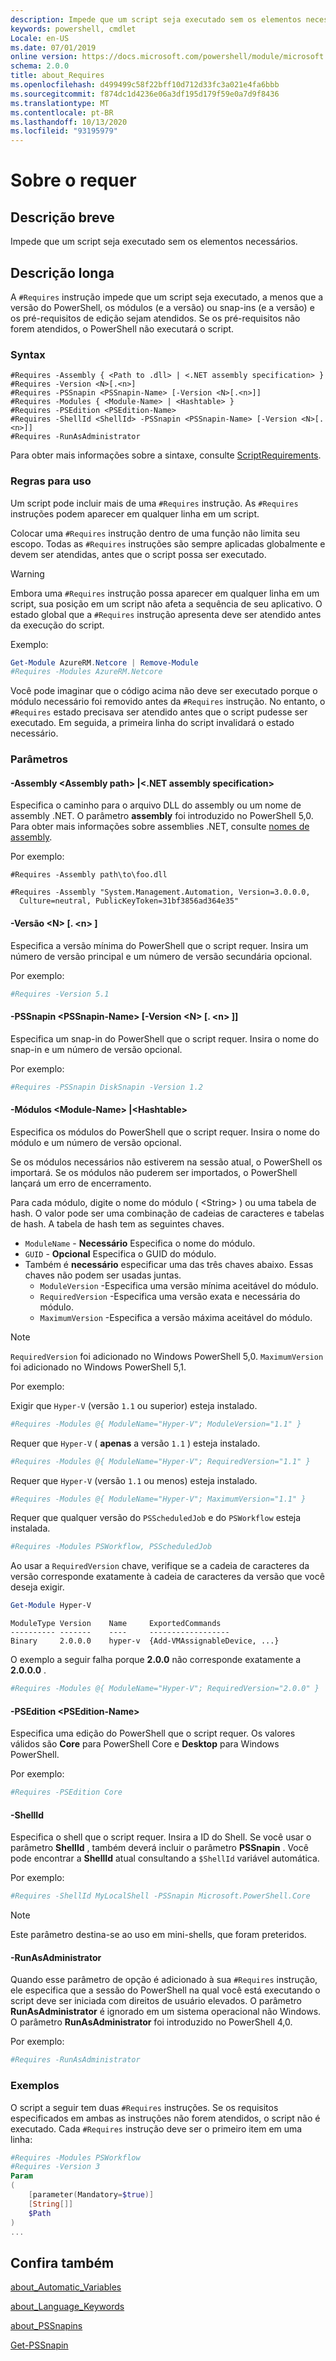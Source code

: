 ```yaml
---
description: Impede que um script seja executado sem os elementos necessários.
keywords: powershell, cmdlet
Locale: en-US
ms.date: 07/01/2019
online version: https://docs.microsoft.com/powershell/module/microsoft.powershell.core/about/about_requires?view=powershell-5.1&WT.mc_id=ps-gethelp
schema: 2.0.0
title: about_Requires
ms.openlocfilehash: d499499c58f22bff10d712d33fc3a021e4fa6bbb
ms.sourcegitcommit: f874dc1d4236e06a3df195d179f59e0a7d9f8436
ms.translationtype: MT
ms.contentlocale: pt-BR
ms.lasthandoff: 10/13/2020
ms.locfileid: "93195979"
---
```

# <a name="about-requires"></a>Sobre o requer

## <a name="short-description"></a>Descrição breve
Impede que um script seja executado sem os elementos necessários.

## <a name="long-description"></a>Descrição longa

A `#Requires` instrução impede que um script seja executado, a menos que a versão do PowerShell, os módulos (e a versão) ou snap-ins (e a versão) e os pré-requisitos de edição sejam atendidos. Se os pré-requisitos não forem atendidos, o PowerShell não executará o script.

### <a name="syntax"></a>Syntax

```
#Requires -Assembly { <Path to .dll> | <.NET assembly specification> }
#Requires -Version <N>[.<n>]
#Requires -PSSnapin <PSSnapin-Name> [-Version <N>[.<n>]]
#Requires -Modules { <Module-Name> | <Hashtable> }
#Requires -PSEdition <PSEdition-Name>
#Requires -ShellId <ShellId> -PSSnapin <PSSnapin-Name> [-Version <N>[.<n>]]
#Requires -RunAsAdministrator
```

Para obter mais informações sobre a sintaxe, consulte [ScriptRequirements](/dotnet/api/system.management.automation.language.scriptrequirements).

### <a name="rules-for-use"></a>Regras para uso

Um script pode incluir mais de uma `#Requires` instrução. As `#Requires` instruções podem aparecer em qualquer linha em um script.

Colocar uma `#Requires` instrução dentro de uma função não limita seu escopo. Todas as `#Requires` instruções são sempre aplicadas globalmente e devem ser atendidas, antes que o script possa ser executado.

> [!WARNING]
> Embora uma `#Requires` instrução possa aparecer em qualquer linha em um script, sua posição em um script não afeta a sequência de seu aplicativo. O estado global que a `#Requires` instrução apresenta deve ser atendido antes da execução do script.

Exemplo:

```powershell
Get-Module AzureRM.Netcore | Remove-Module
#Requires -Modules AzureRM.Netcore
```

Você pode imaginar que o código acima não deve ser executado porque o módulo necessário foi removido antes da `#Requires` instrução. No entanto, o `#Requires` estado precisava ser atendido antes que o script pudesse ser executado. Em seguida, a primeira linha do script invalidará o estado necessário.

### <a name="parameters"></a>Parâmetros

#### <a name="-assembly-assembly-path--net-assembly-specification"></a>-Assembly \<Assembly path> |\<.NET assembly specification>

Especifica o caminho para o arquivo DLL do assembly ou um nome de assembly .NET. O parâmetro **assembly** foi introduzido no PowerShell 5,0. Para obter mais informações sobre assemblies .NET, consulte [nomes de assembly](/dotnet/standard/assembly/names).

Por exemplo:

```
#Requires -Assembly path\to\foo.dll
```

```
#Requires -Assembly "System.Management.Automation, Version=3.0.0.0,
  Culture=neutral, PublicKeyToken=31bf3856ad364e35"
```

#### <a name="-version-nn"></a>-Versão \<N\> [. \<n\> ]

Especifica a versão mínima do PowerShell que o script requer. Insira um número de versão principal e um número de versão secundária opcional.

Por exemplo:

```powershell
#Requires -Version 5.1
```

#### <a name="-pssnapin-pssnapin-name--version-nn"></a>-PSSnapin \<PSSnapin-Name\> [-Version \<N\> [. \<n\> ]]

Especifica um snap-in do PowerShell que o script requer. Insira o nome do snap-in e um número de versão opcional.

Por exemplo:

```powershell
#Requires -PSSnapin DiskSnapin -Version 1.2
```

#### <a name="-modules-module-name--hashtable"></a>-Módulos \<Module-Name\> |\<Hashtable\>

Especifica os módulos do PowerShell que o script requer. Insira o nome do módulo e um número de versão opcional.

Se os módulos necessários não estiverem na sessão atual, o PowerShell os importará.
Se os módulos não puderem ser importados, o PowerShell lançará um erro de encerramento.

Para cada módulo, digite o nome do módulo ( \<String\> ) ou uma tabela de hash. O valor pode ser uma combinação de cadeias de caracteres e tabelas de hash. A tabela de hash tem as seguintes chaves.

- `ModuleName` - **Necessário** Especifica o nome do módulo.
- `GUID` - **Opcional** Especifica o GUID do módulo.
- Também é **necessário** especificar uma das três chaves abaixo. Essas chaves não podem ser usadas juntas.
  - `ModuleVersion` -Especifica uma versão mínima aceitável do módulo.
  - `RequiredVersion` -Especifica uma versão exata e necessária do módulo.
  - `MaximumVersion` -Especifica a versão máxima aceitável do módulo.

> [!NOTE]
> `RequiredVersion` foi adicionado no Windows PowerShell 5,0.
> `MaximumVersion` foi adicionado no Windows PowerShell 5,1.

Por exemplo:

Exigir que `Hyper-V` (versão `1.1` ou superior) esteja instalado.

```powershell
#Requires -Modules @{ ModuleName="Hyper-V"; ModuleVersion="1.1" }
```

Requer que `Hyper-V` ( **apenas** a versão `1.1` ) esteja instalado.

```powershell
#Requires -Modules @{ ModuleName="Hyper-V"; RequiredVersion="1.1" }
```

Requer que `Hyper-V` (versão `1.1` ou menos) esteja instalado.

```powershell
#Requires -Modules @{ ModuleName="Hyper-V"; MaximumVersion="1.1" }
```

Requer que qualquer versão do `PSScheduledJob` e do `PSWorkflow` esteja instalada.

```powershell
#Requires -Modules PSWorkflow, PSScheduledJob
```

Ao usar a `RequiredVersion` chave, verifique se a cadeia de caracteres da versão corresponde exatamente à cadeia de caracteres da versão que você deseja exigir.

```powershell
Get-Module Hyper-V
```

```Output
ModuleType Version    Name     ExportedCommands
---------- -------    ----     ------------------
Binary     2.0.0.0    hyper-v  {Add-VMAssignableDevice, ...}
```

O exemplo a seguir falha porque **2.0.0** não corresponde exatamente a **2.0.0.0** .

```powershell
#Requires -Modules @{ ModuleName="Hyper-V"; RequiredVersion="2.0.0" }
```

#### <a name="-psedition-psedition-name"></a>-PSEdition \<PSEdition-Name\>

Especifica uma edição do PowerShell que o script requer. Os valores válidos são **Core** para PowerShell Core e **Desktop** para Windows PowerShell.

Por exemplo:

```powershell
#Requires -PSEdition Core
```

#### <a name="-shellid"></a>-ShellId

Especifica o shell que o script requer. Insira a ID do Shell. Se você usar o parâmetro **ShellId** , também deverá incluir o parâmetro **PSSnapin** .
Você pode encontrar a **ShellId** atual consultando a `$ShellId` variável automática.

Por exemplo:

```powershell
#Requires -ShellId MyLocalShell -PSSnapin Microsoft.PowerShell.Core
```

> [!NOTE]
> Este parâmetro destina-se ao uso em mini-shells, que foram preteridos.

#### <a name="-runasadministrator"></a>-RunAsAdministrator

Quando esse parâmetro de opção é adicionado à sua `#Requires` instrução, ele especifica que a sessão do PowerShell na qual você está executando o script deve ser iniciada com direitos de usuário elevados. O parâmetro **RunAsAdministrator** é ignorado em um sistema operacional não Windows. O parâmetro **RunAsAdministrator** foi introduzido no PowerShell 4,0.

Por exemplo:

```powershell
#Requires -RunAsAdministrator
```

### <a name="examples"></a>Exemplos

O script a seguir tem duas `#Requires` instruções. Se os requisitos especificados em ambas as instruções não forem atendidos, o script não é executado. Cada `#Requires` instrução deve ser o primeiro item em uma linha:

```powershell
#Requires -Modules PSWorkflow
#Requires -Version 3
Param
(
    [parameter(Mandatory=$true)]
    [String[]]
    $Path
)
...
```

## <a name="see-also"></a>Confira também

[about_Automatic_Variables](about_Automatic_Variables.md)

[about_Language_Keywords](about_Language_Keywords.md)

[about_PSSnapins](about_PSSnapins.md)

[Get-PSSnapin](xref:Microsoft.PowerShell.Core.Get-PSSnapin)
